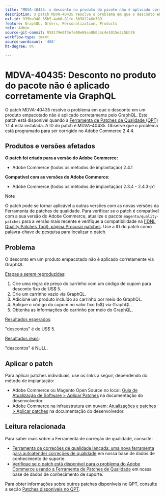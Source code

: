 ```yaml
---
title: "MDVA-40435: o desconto no produto do pacote não é aplicado corretamente por meio do GraphQL"
description: O patch MDVA-40435 resolve o problema em que o desconto em um produto empacotado não é aplicado corretamente pelo GraphQL. Este patch está disponível quando a [Ferramenta de correções de qualidade (QPT)](/help/announcements/adobe-commerce-announcements/magento-quality-patches-released-new-tool-to-self-serve-quality-patches.md) 1.1.4 está instalada. A ID do patch é MDVA-40435. Observe que o problema está programado para ser corrigido no Adobe Commerce 2.4.4.
exl-id: 939ba940-35b5-4ab0-81fe-38981246e389
feature: GraphQL, Orders, Personalization, Products
role: Admin
source-git-commit: 958179e0f3efe08e65ea8b0c4c4e1015e3c5bb76
workflow-type: tm+mt
source-wordcount: '408'
ht-degree: 0%

---
```


# MDVA-40435: Desconto no produto do pacote não é aplicado corretamente via GraphQL

O patch MDVA-40435 resolve o problema em que o desconto em um produto empacotado não é aplicado corretamente pelo GraphQL. Este patch está disponível quando a [Ferramenta de Patches de Qualidade (QPT)](/help/announcements/adobe-commerce-announcements/magento-quality-patches-released-new-tool-to-self-serve-quality-patches.md) 1.1.4 está instalada. A ID do patch é MDVA-40435. Observe que o problema está programado para ser corrigido no Adobe Commerce 2.4.4.

## Produtos e versões afetados

**O patch foi criado para a versão do Adobe Commerce:**

* Adobe Commerce (todos os métodos de implantação) 2.4.1

**Compatível com as versões do Adobe Commerce:**

* Adobe Commerce (todos os métodos de implantação) 2.3.4 - 2.4.3-p1

>[!NOTE]
>
>O patch pode se tornar aplicável a outras versões com as novas versões da Ferramenta de patches de qualidade. Para verificar se o patch é compatível com a sua versão do Adobe Commerce, atualize o pacote `magento/quality-patches` para a versão mais recente e verifique a compatibilidade na [[!DNL Quality Patches Tool]: página Procurar patches](https://devdocs.magento.com/quality-patches/tool.html#patch-grid). Use a ID do patch como palavra-chave de pesquisa para localizar o patch.

## Problema

O desconto em um produto empacotado não é aplicado corretamente via GraphQL.

<u>Etapas a serem reproduzidas</u>:

1. Crie uma regra de preço do carrinho com um código de cupom para desconto fixo de US$ 5.
1. Crie um carrinho vazio via GraphQL.
1. Adicione um produto incluído ao carrinho por meio do GraphQL.
1. Aplique o código do cupom no valor fixo (5$) via GraphQL.
1. Obtenha as informações do carrinho por meio do GraphQL.

<u>Resultados esperados</u>:

&quot;descontos&quot; é de US$ 5.

<u>Resultados reais</u>:

&quot;descontos&quot; é NULL.

## Aplicar o patch

Para aplicar patches individuais, use os links a seguir, dependendo do método de implantação:

* Adobe Commerce ou Magento Open Source no local: [Guia de Atualização de Software > Aplicar Patches](https://devdocs.magento.com/guides/v2.4/comp-mgr/patching/mqp.html) na documentação do desenvolvedor.
* Adobe Commerce na infraestrutura em nuvem: [Atualizações e patches > Aplicar patches](https://devdocs.magento.com/cloud/project/project-patch.html) na documentação do desenvolvedor.

## Leitura relacionada

Para saber mais sobre a Ferramenta de correção de qualidade, consulte:

* [Ferramenta de correções de qualidade lançada: uma nova ferramenta para autoatender correções de qualidade](/help/announcements/adobe-commerce-announcements/magento-quality-patches-released-new-tool-to-self-serve-quality-patches.md) em nossa base de dados de conhecimento de suporte.
* [Verifique se o patch está disponível para o problema do Adobe Commerce usando a Ferramenta de Patches de Qualidade](/help/support-tools/patches-available-in-qpt-tool/check-patch-for-magento-issue-with-magento-quality-patches.md) em nossa base de dados de conhecimento de suporte.

Para obter informações sobre outros patches disponíveis no QPT, consulte a seção [Patches disponíveis no QPT](https://support.magento.com/hc/en-us/sections/360010506631-Patches-available-in-MQP-tool-).
